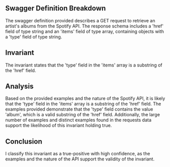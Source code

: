 ## Swagger Definition Breakdown
The swagger definition provided describes a GET request to retrieve an artist's albums from the Spotify API. The response schema includes a 'href' field of type string and an 'items' field of type array, containing objects with a 'type' field of type string.

## Invariant
The invariant states that the 'type' field in the 'items' array is a substring of the 'href' field.

## Analysis
Based on the provided examples and the nature of the Spotify API, it is likely that the 'type' field in the 'items' array is a substring of the 'href' field. The examples provided demonstrate that the 'type' field contains the value 'album', which is a valid substring of the 'href' field. Additionally, the large number of examples and distinct examples found in the requests data support the likelihood of this invariant holding true.

## Conclusion
I classify this invariant as a true-positive with high confidence, as the examples and the nature of the API support the validity of the invariant.
